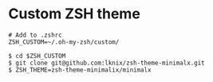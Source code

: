 # Custom ZSH theme

```
# Add to .zshrc
ZSH_CUSTOM=~/.oh-my-zsh/custom/
```

```
$ cd $ZSH_CUSTOM
$ git clone git@github.com:lknix/zsh-theme-minimalx.git
$ ZSH_THEME=zsh-theme-minimalix/minimalx
```
